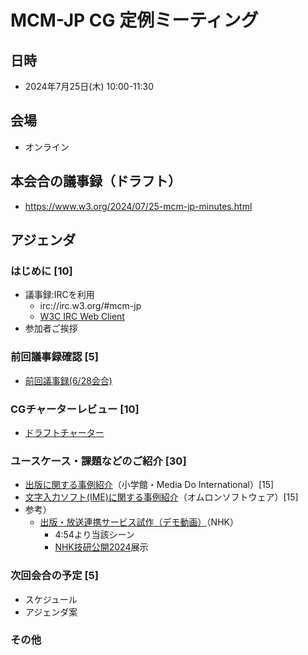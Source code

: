 # MCM-JP CG 定例ミーティング

## 日時
- 2024年7月25日(木) 10:00-11:30　

## 会場
- オンライン

## 本会合の議事録（ドラフト）
- https://www.w3.org/2024/07/25-mcm-jp-minutes.html

## アジェンダ
### はじめに [10]
  - 議事録:IRCを利用
    - irc://irc.w3.org/#mcm-jp
    - [W3C IRC Web Client](https://irc.w3.org/#mcm-jp)
  - 参加者ご挨拶
### 前回議事録確認 [5]
  - [前回議事録(6/28会合)](https://github.com/w3c-cg/mcm-jp/tree/minutes-20240628/meetings/2024-06-28)
### CGチャーターレビュー [10]
  - [ドラフトチャーター](https://w3c-cg.github.io/mcm-jp/charters/cg-charter-mcm-jp-2024)
### ユースケース・課題などのご紹介 [30]
  - [出版に関する事例紹介](https://github.com/w3c-cg/mcm-jp/tree/main/meetings/2024-07-25/20240725_mcm-jp-cg_小学館説明資料.pdf)（小学館・Media Do International）[15]
  - [文字入力ソフト(IME)に関する事例紹介](https://github.com/w3c-cg/mcm-jp/tree/main/meetings/2024-07-25/20240725_mcm-jp-cg_オムロンソフトウェアIME紹介資料.pdf)（オムロンソフトウェア）[15]
  - 参考）
    - [出版・放送連携サービス試作（デモ動画）](https://www.nhk.or.jp/strl/open2024/lecture/presentation2.html)（NHK）
      - 4:54より当該シーン
      - [NHK技研公開2024](https://www.nhk.or.jp/strl/open2024/index.html)展示

### 次回会合の予定 [5]
  - スケジュール
  - アジェンダ案
### その他
  

